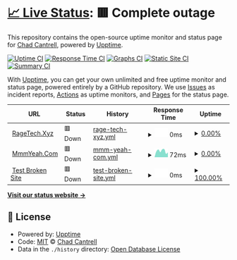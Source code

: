 # [📈 Live Status](https://www.ragetech.xyz): <!--live status--> **🟥 Complete outage**

This repository contains the open-source uptime monitor and status page for [Chad Cantrell](MmmYeah.Com), powered by [Upptime](https://github.com/upptime/upptime).

[![Uptime CI](https://github.com/ragecc/upptime/workflows/Uptime%20CI/badge.svg)](https://github.com/ragecc/upptime/actions?query=workflow%3A%22Uptime+CI%22)
[![Response Time CI](https://github.com/ragecc/upptime/workflows/Response%20Time%20CI/badge.svg)](https://github.com/ragecc/upptime/actions?query=workflow%3A%22Response+Time+CI%22)
[![Graphs CI](https://github.com/ragecc/upptime/workflows/Graphs%20CI/badge.svg)](https://github.com/ragecc/upptime/actions?query=workflow%3A%22Graphs+CI%22)
[![Static Site CI](https://github.com/ragecc/upptime/workflows/Static%20Site%20CI/badge.svg)](https://github.com/ragecc/upptime/actions?query=workflow%3A%22Static+Site+CI%22)
[![Summary CI](https://github.com/ragecc/upptime/workflows/Summary%20CI/badge.svg)](https://github.com/ragecc/upptime/actions?query=workflow%3A%22Summary+CI%22)

With [Upptime](https://upptime.js.org), you can get your own unlimited and free uptime monitor and status page, powered entirely by a GitHub repository. We use [Issues](https://github.com/ragecc/upptime/issues) as incident reports, [Actions](https://github.com/ragecc/upptime/actions) as uptime monitors, and [Pages](https://www.ragetech.xyz) for the status page.

<!--start: status pages-->
<!-- This summary is generated by Upptime (https://github.com/upptime/upptime) -->
<!-- Do not edit this manually, your changes will be overwritten -->
<!-- prettier-ignore -->
| URL | Status | History | Response Time | Uptime |
| --- | ------ | ------- | ------------- | ------ |
| <img alt="" src="https://icons.duckduckgo.com/ip3/www.ragetech.ico" height="13"> [RageTech.Xyz](https://www.ragetech,xyz) | 🟥 Down | [rage-tech-xyz.yml](https://github.com/ragecc/upptime/commits/HEAD/history/rage-tech-xyz.yml) | <details><summary><img alt="Response time graph" src="./graphs/rage-tech-xyz/response-time-week.png" height="20"> 0ms</summary><br><a href="https://www.ragetech.xyz/history/rage-tech-xyz"><img alt="Response time 0" src="https://img.shields.io/endpoint?url=https%3A%2F%2Fraw.githubusercontent.com%2Fragecc%2Fupptime%2FHEAD%2Fapi%2Frage-tech-xyz%2Fresponse-time.json"></a><br><a href="https://www.ragetech.xyz/history/rage-tech-xyz"><img alt="24-hour response time 0" src="https://img.shields.io/endpoint?url=https%3A%2F%2Fraw.githubusercontent.com%2Fragecc%2Fupptime%2FHEAD%2Fapi%2Frage-tech-xyz%2Fresponse-time-day.json"></a><br><a href="https://www.ragetech.xyz/history/rage-tech-xyz"><img alt="7-day response time 0" src="https://img.shields.io/endpoint?url=https%3A%2F%2Fraw.githubusercontent.com%2Fragecc%2Fupptime%2FHEAD%2Fapi%2Frage-tech-xyz%2Fresponse-time-week.json"></a><br><a href="https://www.ragetech.xyz/history/rage-tech-xyz"><img alt="30-day response time 0" src="https://img.shields.io/endpoint?url=https%3A%2F%2Fraw.githubusercontent.com%2Fragecc%2Fupptime%2FHEAD%2Fapi%2Frage-tech-xyz%2Fresponse-time-month.json"></a><br><a href="https://www.ragetech.xyz/history/rage-tech-xyz"><img alt="1-year response time 0" src="https://img.shields.io/endpoint?url=https%3A%2F%2Fraw.githubusercontent.com%2Fragecc%2Fupptime%2FHEAD%2Fapi%2Frage-tech-xyz%2Fresponse-time-year.json"></a></details> | <details><summary><a href="https://www.ragetech.xyz/history/rage-tech-xyz">0.00%</a></summary><a href="https://www.ragetech.xyz/history/rage-tech-xyz"><img alt="All-time uptime 0.00%" src="https://img.shields.io/endpoint?url=https%3A%2F%2Fraw.githubusercontent.com%2Fragecc%2Fupptime%2FHEAD%2Fapi%2Frage-tech-xyz%2Fuptime.json"></a><br><a href="https://www.ragetech.xyz/history/rage-tech-xyz"><img alt="24-hour uptime 0.00%" src="https://img.shields.io/endpoint?url=https%3A%2F%2Fraw.githubusercontent.com%2Fragecc%2Fupptime%2FHEAD%2Fapi%2Frage-tech-xyz%2Fuptime-day.json"></a><br><a href="https://www.ragetech.xyz/history/rage-tech-xyz"><img alt="7-day uptime 0.00%" src="https://img.shields.io/endpoint?url=https%3A%2F%2Fraw.githubusercontent.com%2Fragecc%2Fupptime%2FHEAD%2Fapi%2Frage-tech-xyz%2Fuptime-week.json"></a><br><a href="https://www.ragetech.xyz/history/rage-tech-xyz"><img alt="30-day uptime 0.00%" src="https://img.shields.io/endpoint?url=https%3A%2F%2Fraw.githubusercontent.com%2Fragecc%2Fupptime%2FHEAD%2Fapi%2Frage-tech-xyz%2Fuptime-month.json"></a><br><a href="https://www.ragetech.xyz/history/rage-tech-xyz"><img alt="1-year uptime 0.00%" src="https://img.shields.io/endpoint?url=https%3A%2F%2Fraw.githubusercontent.com%2Fragecc%2Fupptime%2FHEAD%2Fapi%2Frage-tech-xyz%2Fuptime-year.json"></a></details>
| <img alt="" src="https://icons.duckduckgo.com/ip3/www.mmmyeah.com.ico" height="13"> [MmmYeah.Com](https://www.mmmyeah.com) | 🟥 Down | [mmm-yeah-com.yml](https://github.com/ragecc/upptime/commits/HEAD/history/mmm-yeah-com.yml) | <details><summary><img alt="Response time graph" src="./graphs/mmm-yeah-com/response-time-week.png" height="20"> 72ms</summary><br><a href="https://www.ragetech.xyz/history/mmm-yeah-com"><img alt="Response time 81" src="https://img.shields.io/endpoint?url=https%3A%2F%2Fraw.githubusercontent.com%2Fragecc%2Fupptime%2FHEAD%2Fapi%2Fmmm-yeah-com%2Fresponse-time.json"></a><br><a href="https://www.ragetech.xyz/history/mmm-yeah-com"><img alt="24-hour response time 88" src="https://img.shields.io/endpoint?url=https%3A%2F%2Fraw.githubusercontent.com%2Fragecc%2Fupptime%2FHEAD%2Fapi%2Fmmm-yeah-com%2Fresponse-time-day.json"></a><br><a href="https://www.ragetech.xyz/history/mmm-yeah-com"><img alt="7-day response time 72" src="https://img.shields.io/endpoint?url=https%3A%2F%2Fraw.githubusercontent.com%2Fragecc%2Fupptime%2FHEAD%2Fapi%2Fmmm-yeah-com%2Fresponse-time-week.json"></a><br><a href="https://www.ragetech.xyz/history/mmm-yeah-com"><img alt="30-day response time 81" src="https://img.shields.io/endpoint?url=https%3A%2F%2Fraw.githubusercontent.com%2Fragecc%2Fupptime%2FHEAD%2Fapi%2Fmmm-yeah-com%2Fresponse-time-month.json"></a><br><a href="https://www.ragetech.xyz/history/mmm-yeah-com"><img alt="1-year response time 81" src="https://img.shields.io/endpoint?url=https%3A%2F%2Fraw.githubusercontent.com%2Fragecc%2Fupptime%2FHEAD%2Fapi%2Fmmm-yeah-com%2Fresponse-time-year.json"></a></details> | <details><summary><a href="https://www.ragetech.xyz/history/mmm-yeah-com">0.00%</a></summary><a href="https://www.ragetech.xyz/history/mmm-yeah-com"><img alt="All-time uptime 0.00%" src="https://img.shields.io/endpoint?url=https%3A%2F%2Fraw.githubusercontent.com%2Fragecc%2Fupptime%2FHEAD%2Fapi%2Fmmm-yeah-com%2Fuptime.json"></a><br><a href="https://www.ragetech.xyz/history/mmm-yeah-com"><img alt="24-hour uptime 0.00%" src="https://img.shields.io/endpoint?url=https%3A%2F%2Fraw.githubusercontent.com%2Fragecc%2Fupptime%2FHEAD%2Fapi%2Fmmm-yeah-com%2Fuptime-day.json"></a><br><a href="https://www.ragetech.xyz/history/mmm-yeah-com"><img alt="7-day uptime 0.00%" src="https://img.shields.io/endpoint?url=https%3A%2F%2Fraw.githubusercontent.com%2Fragecc%2Fupptime%2FHEAD%2Fapi%2Fmmm-yeah-com%2Fuptime-week.json"></a><br><a href="https://www.ragetech.xyz/history/mmm-yeah-com"><img alt="30-day uptime 0.00%" src="https://img.shields.io/endpoint?url=https%3A%2F%2Fraw.githubusercontent.com%2Fragecc%2Fupptime%2FHEAD%2Fapi%2Fmmm-yeah-com%2Fuptime-month.json"></a><br><a href="https://www.ragetech.xyz/history/mmm-yeah-com"><img alt="1-year uptime 0.00%" src="https://img.shields.io/endpoint?url=https%3A%2F%2Fraw.githubusercontent.com%2Fragecc%2Fupptime%2FHEAD%2Fapi%2Fmmm-yeah-com%2Fuptime-year.json"></a></details>
| <img alt="" src="https://icons.duckduckgo.com/ip3/thissitedoesnotexist.koj.co.ico" height="13"> [Test Broken Site](https://thissitedoesnotexist.koj.co) | 🟥 Down | [test-broken-site.yml](https://github.com/ragecc/upptime/commits/HEAD/history/test-broken-site.yml) | <details><summary><img alt="Response time graph" src="./graphs/test-broken-site/response-time-week.png" height="20"> 0ms</summary><br><a href="https://www.ragetech.xyz/history/test-broken-site"><img alt="Response time 0" src="https://img.shields.io/endpoint?url=https%3A%2F%2Fraw.githubusercontent.com%2Fragecc%2Fupptime%2FHEAD%2Fapi%2Ftest-broken-site%2Fresponse-time.json"></a><br><a href="https://www.ragetech.xyz/history/test-broken-site"><img alt="24-hour response time 0" src="https://img.shields.io/endpoint?url=https%3A%2F%2Fraw.githubusercontent.com%2Fragecc%2Fupptime%2FHEAD%2Fapi%2Ftest-broken-site%2Fresponse-time-day.json"></a><br><a href="https://www.ragetech.xyz/history/test-broken-site"><img alt="7-day response time 0" src="https://img.shields.io/endpoint?url=https%3A%2F%2Fraw.githubusercontent.com%2Fragecc%2Fupptime%2FHEAD%2Fapi%2Ftest-broken-site%2Fresponse-time-week.json"></a><br><a href="https://www.ragetech.xyz/history/test-broken-site"><img alt="30-day response time 0" src="https://img.shields.io/endpoint?url=https%3A%2F%2Fraw.githubusercontent.com%2Fragecc%2Fupptime%2FHEAD%2Fapi%2Ftest-broken-site%2Fresponse-time-month.json"></a><br><a href="https://www.ragetech.xyz/history/test-broken-site"><img alt="1-year response time 0" src="https://img.shields.io/endpoint?url=https%3A%2F%2Fraw.githubusercontent.com%2Fragecc%2Fupptime%2FHEAD%2Fapi%2Ftest-broken-site%2Fresponse-time-year.json"></a></details> | <details><summary><a href="https://www.ragetech.xyz/history/test-broken-site">100.00%</a></summary><a href="https://www.ragetech.xyz/history/test-broken-site"><img alt="All-time uptime 100.00%" src="https://img.shields.io/endpoint?url=https%3A%2F%2Fraw.githubusercontent.com%2Fragecc%2Fupptime%2FHEAD%2Fapi%2Ftest-broken-site%2Fuptime.json"></a><br><a href="https://www.ragetech.xyz/history/test-broken-site"><img alt="24-hour uptime 100.00%" src="https://img.shields.io/endpoint?url=https%3A%2F%2Fraw.githubusercontent.com%2Fragecc%2Fupptime%2FHEAD%2Fapi%2Ftest-broken-site%2Fuptime-day.json"></a><br><a href="https://www.ragetech.xyz/history/test-broken-site"><img alt="7-day uptime 100.00%" src="https://img.shields.io/endpoint?url=https%3A%2F%2Fraw.githubusercontent.com%2Fragecc%2Fupptime%2FHEAD%2Fapi%2Ftest-broken-site%2Fuptime-week.json"></a><br><a href="https://www.ragetech.xyz/history/test-broken-site"><img alt="30-day uptime 100.00%" src="https://img.shields.io/endpoint?url=https%3A%2F%2Fraw.githubusercontent.com%2Fragecc%2Fupptime%2FHEAD%2Fapi%2Ftest-broken-site%2Fuptime-month.json"></a><br><a href="https://www.ragetech.xyz/history/test-broken-site"><img alt="1-year uptime 100.00%" src="https://img.shields.io/endpoint?url=https%3A%2F%2Fraw.githubusercontent.com%2Fragecc%2Fupptime%2FHEAD%2Fapi%2Ftest-broken-site%2Fuptime-year.json"></a></details>

<!--end: status pages-->

[**Visit our status website →**](https://www.ragetech.xyz)

## 📄 License

- Powered by: [Upptime](https://github.com/upptime/upptime)
- Code: [MIT](./LICENSE) © [Chad Cantrell](MmmYeah.Com)
- Data in the `./history` directory: [Open Database License](https://opendatacommons.org/licenses/odbl/1-0/)

